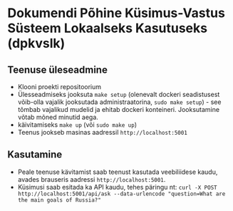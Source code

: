 # Dokumendi Põhine Küsimus-Vastus Süsteem Lokaalseks Kasutuseks (dpkvslk)

## Teenuse üleseadmine
* Klooni proekti repositoorium
* Ülesseadmiseks jooksuta `make setup` (olenevalt dockeri seadistusest võib-olla vajalik jooksutada administraatorina, `sudo make setup`) - see tõmbab vajalikud mudelid ja ehitab dockeri konteineri. Jooksutamine võtab mõned minutid aega.
* käivitamiseks `make up` (või `sudo make up`)
* Teenus jookseb masinas aadressil `http://localhost:5001`

## Kasutamine
* Peale teenuse kävitamist saab teenust kasutada veebiliidese kaudu, avades brauseris aadressi `http://localhost:5001`.
* Küsimusi saab esitada ka API kaudu, tehes päringu nt: `curl -X POST http://localhost:5001/api/ask --data-urlencode "question=What are the main goals of Russia?"`
